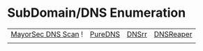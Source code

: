 # SubDomain/DNS Enumeration

|                                                            |                                                |                                          |                                                         |
| ---------------------------------------------------------- | ---------------------------------------------- | ---------------------------------------- | ------------------------------------------------------- |
| [MayorSec DNS Scan](https://github.com/dievus/msdnsscan) ! | [PureDNS](https://github.com/d3mondev/puredns) | [DNSrr](https://github.com/A3h1nt/Dnsrr) | [DNSReaper](https://github.com/punk-security/dnsReaper) |
|                                                            |                                                |                                          |                                                         |

